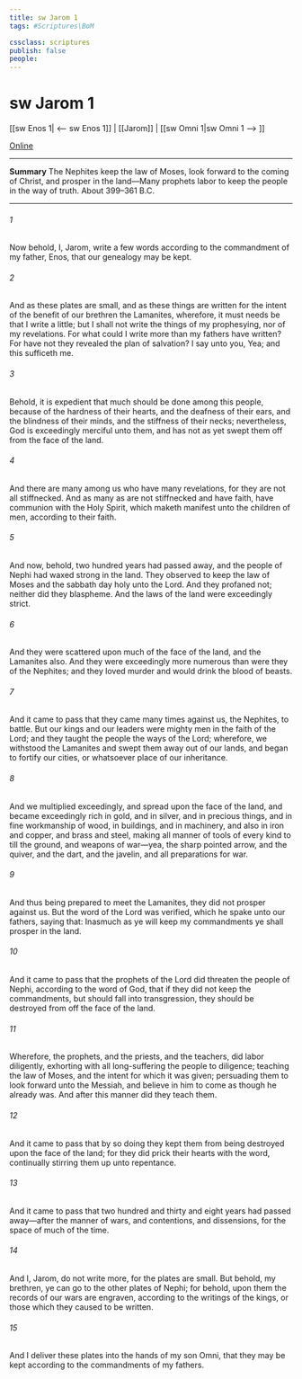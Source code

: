 ```yaml
---
title: sw Jarom 1
tags: #Scriptures\BoM

cssclass: scriptures
publish: false
people:
---
```


# sw Jarom 1
[[sw Enos 1| <-- sw Enos 1]] | [[Jarom]] | [[sw Omni 1|sw Omni 1 --> ]]

[Online](https://churchofjesuschrist.org/study/scriptures/bofm/jarom/1?lang=eng)

---
__Summary__
The Nephites keep the law of Moses, look forward to the coming of Christ, and prosper in the land—Many prophets labor to keep the people in the way of truth. About 399–361 B.C.

---
###### 1 
Now behold, I, Jarom, write a few words according to the commandment of my father, Enos, that our genealogy may be kept.

###### 2 
And as these plates are small, and as these things are written for the intent of the benefit of our brethren the Lamanites, wherefore, it must needs be that I write a little; but I shall not write the things of my prophesying, nor of my revelations. For what could I write more than my fathers have written? For have not they revealed the plan of salvation? I say unto you, Yea; and this sufficeth me.

###### 3 
Behold, it is expedient that much should be done among this people, because of the hardness of their hearts, and the deafness of their ears, and the blindness of their minds, and the stiffness of their necks; nevertheless, God is exceedingly merciful unto them, and has not as yet swept them off from the face of the land.

###### 4 
And there are many among us who have many revelations, for they are not all stiffnecked. And as many as are not stiffnecked and have faith, have communion with the Holy Spirit, which maketh manifest unto the children of men, according to their faith.

###### 5 
And now, behold, two hundred years had passed away, and the people of Nephi had waxed strong in the land. They observed to keep the law of Moses and the sabbath day holy unto the Lord. And they profaned not; neither did they blaspheme. And the laws of the land were exceedingly strict.

###### 6 
And they were scattered upon much of the face of the land, and the Lamanites also. And they were exceedingly more numerous than were they of the Nephites; and they loved murder and would drink the blood of beasts.

###### 7 
And it came to pass that they came many times against us, the Nephites, to battle. But our kings and our leaders were mighty men in the faith of the Lord; and they taught the people the ways of the Lord; wherefore, we withstood the Lamanites and swept them away out of our lands, and began to fortify our cities, or whatsoever place of our inheritance.

###### 8 
And we multiplied exceedingly, and spread upon the face of the land, and became exceedingly rich in gold, and in silver, and in precious things, and in fine workmanship of wood, in buildings, and in machinery, and also in iron and copper, and brass and steel, making all manner of tools of every kind to till the ground, and weapons of war—yea, the sharp pointed arrow, and the quiver, and the dart, and the javelin, and all preparations for war.

###### 9 
And thus being prepared to meet the Lamanites, they did not prosper against us. But the word of the Lord was verified, which he spake unto our fathers, saying that: Inasmuch as ye will keep my commandments ye shall prosper in the land.

###### 10 
And it came to pass that the prophets of the Lord did threaten the people of Nephi, according to the word of God, that if they did not keep the commandments, but should fall into transgression, they should be destroyed from off the face of the land.

###### 11 
Wherefore, the prophets, and the priests, and the teachers, did labor diligently, exhorting with all long-suffering the people to diligence; teaching the law of Moses, and the intent for which it was given; persuading them to look forward unto the Messiah, and believe in him to come as though he already was. And after this manner did they teach them.

###### 12 
And it came to pass that by so doing they kept them from being destroyed upon the face of the land; for they did prick their hearts with the word, continually stirring them up unto repentance.

###### 13 
And it came to pass that two hundred and thirty and eight years had passed away—after the manner of wars, and contentions, and dissensions, for the space of much of the time.

###### 14 
And I, Jarom, do not write more, for the plates are small. But behold, my brethren, ye can go to the other plates of Nephi; for behold, upon them the records of our wars are engraven, according to the writings of the kings, or those which they caused to be written.

###### 15 
And I deliver these plates into the hands of my son Omni, that they may be kept according to the commandments of my fathers.

